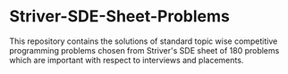 # Striver-SDE-Sheet-Problems
This repository contains the solutions of standard topic wise competitive programming problems chosen from Striver's SDE sheet of 180 problems which are important with respect to interviews and placements.
